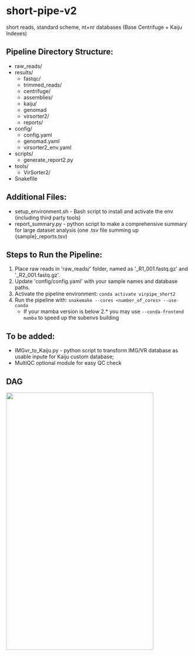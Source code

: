 # short-pipe-v2
short reads, standard scheme, nt+nr databases (Base Centrifuge + Kaiju Indexes)

Pipeline Directory Structure:
-----------------------------
- raw_reads/            
- results/              
  - fastqc/             
  - trimmed_reads/      
  - centrifuge/                    
  - assemblies/                  
  - kaiju/
  - genomad     
  - virsorter2/         
  - reports/            
- config/
  - config.yaml
  - genomad.yaml
  - virsorter2_env.yaml               
- scripts/
  - generate_report2.py              
- tools/
  - VirSorter2/                   
- Snakefile

Additional Files:
--------------------------
- setup_environment.sh - Bash script to install and activate the env (including third party tools)
- report_summary.py - python script to make a comprehensive summary for large dataset analysis (one .tsv file summing up {sample}_reports.tsv)

Steps to Run the Pipeline:
--------------------------
1. Place raw reads in 'raw_reads/' folder, named as '<sample>_R1_001.fastq.gz' and '<sample>_R2_001.fastq.gz'.
2. Update 'config/config.yaml' with your sample names and database paths.
3. Activate the pipeline environment:
   `conda activate virpipe_short2`
4. Run the pipeline with:
   `snakemake --cores <number_of_cores> --use-conda`
   - If your mamba version is below 2.* you may use `--conda-frontend mamba` to speed up the subenvs building

To be added:
--------------------------
- IMGvr_to_Kaiju.py - python script to transform IMG/VR database as usable inpute for Kaiju custom database;
- MultiQC optional module for easy QC check


## DAG
<img src="https://github.com/user-attachments/assets/434f5f39-8d63-4b37-83ba-a635c537d4b7" width="400" height="700" />
